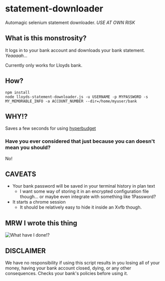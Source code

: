 # statement-downloader
Automagic selenium statement downloader. *USE AT OWN RISK*

## What is this monstrosity?
It logs in to your bank account and downloads your bank statement. *Yeaaaah...*

Currently only works for Lloyds bank.

## How?
```
npm install
node lloyds-statement-downloader.js -u USERNAME -p MYPASSWORD -s MY_MEMORABLE_INFO -a ACCOUNT_NUMBER --dir=/home/myuser/bank
```

## WHY!?
Saves a few seconds for using [hyperbudget](https://github.com/hyperbudget/hyperbudget)

### Have you ever considered that just because you can doesn't mean you should?
No!

## CAVEATS
* Your bank password will be saved in your terminal history in plan text
    * I want some way of storing it in an encrypted configuration file though... or maybe even integrate with something like 1Password?
* It starts a chrome session
    * It should be relatively easy to hide it inside an Xvfb though.

## MRW I wrote this thing

![What have I done!?](https://www.errietta.me/whathaveidone.png)

## DISCLAIMER

We have no responsibility if using this script results in you losing all of your money, having your bank account closed, dying, or any other consequences. Checks your bank's policies before using it.
